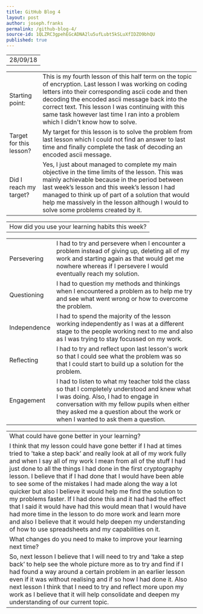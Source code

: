 ```yaml
---
title: GitHub Blog 4
layout: post
author: joseph.franks
permalink: /github-blog-4/
source-id: 1QLZRC3gpehEGcADNA2lu5ufLubt5kSLuXfIDZO9bhQU
published: true
---
```

<table class = "that-annoying-table">
  <tr>
    <td>28/09/18</td>
  </tr>
</table>

<table class = "super-awesome-table">
  <tr>
    <td>Starting point:</td>
    <td>This is my fourth lesson of this half term on the topic of encryption. Last lesson I was working on coding letters into their corresponding ascii code and then decoding the encoded ascii message back into the correct text. This lesson I was continuing with this same task however last time I ran into a problem which I didn't know how to solve.</td>
  </tr>
  <tr>
    <td>Target for this lesson?</td>
    <td>My target for this lesson is to solve the problem from last lesson which I could not find an answer to last time and finally complete the task of decoding an encoded ascii message.</td>
  </tr>
  <tr>
    <td>Did I reach my target? </td>
    <td>Yes, I just about managed to complete my main objective in the time limits of the lesson. This was mainly achievable because in the period between last week’s lesson and this week’s lesson I had managed to think up of part of a solution that would help me massively in the lesson although I would to solve some problems created by it.</td>
  </tr>
</table>


<table class = "main-table">
  <tr>
    <td>How did you use your learning habits this week?</td>
  </tr>
</table>  
  
<table class = "super-awesome-table">  
  <tr>
    <td>Persevering</td>
    <td>I had to try and persevere when I encounter a problem instead of giving up, deleting all of my work and starting again as that would get me nowhere whereas if I persevere I would eventually reach my solution.
</td>
  </tr>
  <tr>
    <td>Questioning</td>
    <td>I had to question my methods and thinkings when I encountered a problem as to help me try and see what went wrong or how to overcome the problem.
</td>
  </tr>
  <tr>
    <td>Independence</td>
    <td>I had to spend the majority of the lesson working independently as I was at a different stage to the people working next to me and also as I was trying to stay focussed on my work.
</td>
  </tr>
  <tr>
    <td>Reflecting</td>
    <td>I had to try and reflect upon last lesson's work so that I could see what the problem was so that I could start to build up a solution for the problem.
</td>
  </tr>
  <tr>
    <td>Engagement</td>
    <td>I had to listen to what my teacher told the class so that I completely understood and knew what I was doing. Also, I had to engage in conversation with my fellow pupils when either they asked me a question about the work or when I wanted to ask them a question.
</td>
  </tr>
</table>

<table class = "main-table-bottom">
  <tr>
    <td>What could have gone better in your learning?</td>
    <td></td>
  </tr>
  <tr>
    <td>I think that my lesson could have gone better if I had at times tried to 'take a step back’  and really look at all of my work fully and when I say all of my work I mean from all of the stuff I had just done to all the things I had done in the first cryptography lesson. I believe that if I had done that I would have been able to see some of the mistakes I had made along the way a lot quicker but also I believe it would help me find the solution to my problems faster. If I had done this and it had had the effect that I said it would have had this would mean that I would have had more time in the lesson to do more work and learn more and also I believe that it would help deepen my understanding of how to use spreadsheets and my capabilities on it.</td>
  </tr>
  <tr>
    <td>What changes do you need to make to improve your learning next time?</td>
  </tr>
  <tr>
    <td>So, next lesson I believe that I will need to try and ‘take a step back’ to help see the whole picture more as to try and find if I had found a way around a certain problem in an earlier lesson even if it was without realising and if so how I had done it. Also next lesson I think that I need to try and reflect more upon my work as I believe that it will help consolidate and deepen my understanding of our current topic.</td>
    <td></td>
  </tr>
</table>


